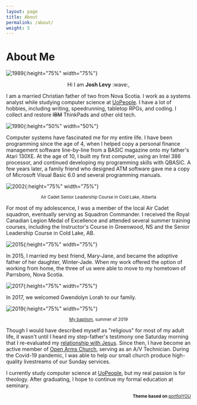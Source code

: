 ```yaml
---
layout: page
title: About
permalink: /about/
weight: 5
---
```


# **About Me**

![1989](../media/josh1989.jpg "1989"){:height="75%" width="75%"}

<p align="center">Hi I am <b>Josh Levy</b> :wave:,</p>

I am a married Christian father of two from Nova Scotia. I work as a systems analyst while studying computer science at <a href="https://uopeople.edu/" target="_blank">UoPeople</a>. I have a lot of hobbies, including writing, speedrunning, tabletop RPGs, and coding. I collect and restore <strike>IBM</strike> ThinkPads and other old tech. 

![1990](../media/josh1990.jpg "1990"){:height="50%" width="50%"}

<p>Computer systems have fascinated me for my entire life. I have been programming since the age of 4, when I helped copy a personal finance management software line-by-line from a BASIC magazine onto my father's Atari 130XE. At the age of 10, I built my first computer, using an Intel 386 processor, and continued developing my programming skills with QBASIC. A few years later, a family friend who designed ATM software gave me a copy of Microsoft Visual Basic 6.0 and several programming manuals.</p>

![2002](../media/josh2002-slc.jpg "2002"){:height="75%" width="75%"}
<p align="center"><small>Air Cadet Senior Leadership Course in Cold Lake, Alberta</small></p>

<p>For most of my adolescence, I was a member of the local Air Cadet squadron, eventually serving as Squadron Commander. I received the Royal Canadian Legion Medal of Excellence and attended several summer training courses, including the Instructor's Course in Greenwood, NS and the Senior Leadership Course in Cold Lake, AB.</p>

![2015](../media/josh2015.jpg "2015"){:height="75%" width="75%"}

<p>In 2015, I married my best friend, Mary-Jane, and became the adoptive father of her daughter, Winter-Jade. When my work offered the option of working from home, the three of us were able to move to my hometown of Parrsboro, Nova Scotia.</p>


![2017](../media/josh2017.jpg "2015"){:height="75%" width="75%"}

<p>In 2017, we welcomed Gwendolyn Lorah to our family.</p>


![2019](../media/josh2019.jpg "2019"){:height="75%" width="75%"}
<p align="center"><small><a href="https://youtu.be/eFnDdfzPegM" target="_blank">My baptism</a>, summer of 2019</small></p>

<p>Though I would have described myself as "religious" for most of my adult life, it wasn't until I heard my step-father's testimony one Saturday morning that I re-evaluated my <a href="https://whattimeispurple.com/discover-the-gospel/" target="_blank">relationship with Jesus</a>. Since then, I have become an active member of <a href="https://openarmsparrsboro.ca/" target="_blank">Open Arms Church</a>, serving as an A/V Technician. During the Covid-19 pandemic, I was able to help our small church produce high-quality livestreams of our Sunday services.</p>

<p>I currently study computer science at <a href="https://uopeople.edu/" target="_blank">UoPeople</a>, but my real passion is for theology. After graduating, I hope to continue my formal education at seminary.</p>

<p align="right"><small><b>Theme based on </b><a href="https://youssefraafatnasry.me/portfolYOU">portfolYOU</a></small></p>